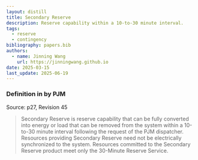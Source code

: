 ```yaml
---
layout: distill
title: Secondary Reserve
description: Reserve capability within a 10-to-30 minute interval.
tags:
  - reserve
  - contingency
bibliography: papers.bib
authors:
  - name: Jinning Wang
    url: https://jinningwang.github.io
date: 2025-03-15
last_update: 2025-06-19
---
```


### Definition in by PJM

Source: <d-cite key="pjm2024m10"></d-cite> p27, Revision 45

> Secondary Reserve is reserve capability that can be fully converted into energy or load that can be removed from the system within a 10-to-30 minute interval following the request of the PJM dispatcher. Resources providing Secondary Reserve need not be electrically synchronized to the system. Resources committed to the Secondary Reserve product meet only the 30-Minute Reserve Service.
